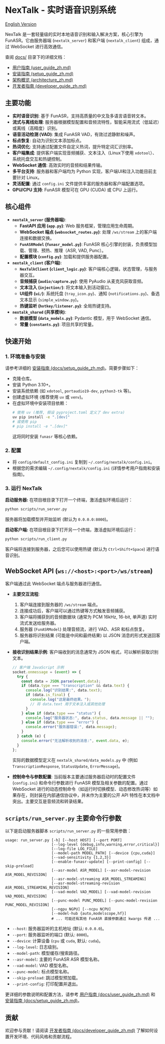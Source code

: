 # NexTalk - 实时语音识别系统

[English Version](README.md)

NexTalk 是一套轻量级的实时本地语音识别和输入解决方案，核心引擎为 FunASR。它由服务器端 (`nextalk_server`) 和客户端 (`nextalk_client`) 组成，通过 WebSocket 进行高效通信。

查阅 [docs/](docs/) 目录下的详细文档：
-   [用户指南 (user_guide_zh.md)](docs/user_guide_zh.md)
-   [安装指南 (setup_guide_zh.md)](docs/setup_guide_zh.md)
-   [架构概览 (architecture_zh.md)](docs/architecture_zh.md)
-   [开发者指南 (developer_guide_zh.md)](docs/developer_guide_zh.md)

## 主要功能

-   **实时语音识别**: 基于 FunASR，支持高质量的中文及多语言语音转文本。
-   **流式与离线处理**: 服务器根据模型配置和音频流特性，智能采用流式（低延迟）或离线（高精度）识别。
-   **语音活动检测 (VAD)**: 集成 FunASR VAD，有效过滤静默和噪声。
-   **标点恢复**: 自动为识别文本添加标点。
-   **热词优化**: 支持通过配置文件自定义热词，提升特定词汇识别率。
-   **客户端集成**: 提供客户端实现音频捕获、文本注入（Linux下使用 `xdotool`）、系统托盘交互和热键控制。
-   **WebSocket 通信**: 高效实时的音频和结果传输。
-   **多平台支持**: 服务器和客户端均为 Python 实现，客户端UI和注入功能目前主要针对 Linux。
-   **灵活配置**: 通过 `config.ini` 文件提供丰富的服务器和客户端配置选项。
-   **GPU/CPU 支持**: FunASR 模型可在 GPU (CUDA) 或 CPU 上运行。

## 核心组件

-   **`nextalk_server` (服务器端)**:
    -   **FastAPI 应用 (`app.py`)**: Web 服务框架，管理应用生命周期。
    -   **WebSocket 端点 (`websocket_routes.py`)**: 处理 `/ws/stream` 上的客户端连接和数据交换。
    -   **`FunASRModel` (`funasr_model.py`)**: FunASR 核心引擎的封装，负责模型加载、管理、预热、推理（ASR, VAD, Punc）。
    -   **配置模块 (`config.py`)**: 加载和提供服务器配置。
-   **`nextalk_client` (客户端)**:
    -   **`NexTalkClient` (`client_logic.py`)**: 客户端核心逻辑，状态管理，与服务器交互。
    -   **音频捕获 (`audio/capture.py`)**: 使用 PyAudio 从麦克风获取音频。
    -   **文本注入 (`injection/`)**: 将文本输入到活动窗口。
    -   **UI组件 (`ui/`)**: 系统托盘 (`tray_icon.py`)、通知 (`notifications.py`)、备选文本显示 (`simple_window.py`)。
    -   **热键监听 (`hotkey/listener.py`)**: 全局热键支持。
-   **`nextalk_shared` (共享模块)**:
    -   **数据模型 (`data_models.py`)**: Pydantic 模型，用于 WebSocket 通信。
    -   **常量 (`constants.py`)**: 项目共享的常量。

## 快速开始

### 1. 环境准备与安装

请参考详细的 [安装指南 (docs/setup_guide_zh.md)](docs/setup_guide_zh.md)。简要步骤如下：

-   克隆仓库。
-   安装 Python 3.10+。
-   安装系统依赖 (如 `xdotool`, `portaudio19-dev`, `python3-tk` 等)。
-   创建虚拟环境 (推荐使用 `uv` 或 `venv`)。
-   在虚拟环境中安装项目依赖：
    ```bash
    # 使用 uv (推荐, 假设 pyproject.toml 定义了 dev extra)
    uv pip install -e ".[dev]"
    # 或使用 pip
    # pip install -e ".[dev]"
    ```
    这将同时安装 `funasr` 等核心依赖。

### 2. 配置

-   将 `config/default_config.ini` 复制到 `~/.config/nextalk/config.ini`。
-   根据您的需求编辑 `~/.config/nextalk/config.ini` (详情参考用户指南和安装指南)。

### 3. 运行 NexTalk

**启动服务器:**
在项目根目录下打开一个终端，激活虚拟环境后运行：
```bash
python scripts/run_server.py
```
服务器将加载模型并开始监听 (默认为 `0.0.0.0:8000`)。

**启动客户端:**
在项目根目录下打开另一个终端，激活虚拟环境后运行：
```bash
python scripts/run_client.py
```
客户端将连接到服务器，之后您可以使用热键 (默认为 `Ctrl+Shift+Space`) 进行语音识别。

## WebSocket API (`ws://<host>:<port>/ws/stream`)

客户端通过此 WebSocket 端点与服务器进行通信。

-   **主要交互流程**:
    1.  客户端连接到服务器的 `/ws/stream` 端点。
    2.  连接成功后，客户端可以通过热键等方式触发音频捕获。
    3.  客户端将捕获到的音频数据块 (通常为 PCM 16kHz, 16-bit, 单声道) 实时流式发送给服务器。
    4.  服务器 (`FunASRModel`) 处理音频流，进行 VAD、ASR 和标点恢复。
    5.  服务器将识别结果 (可能是中间和最终结果) 以 JSON 消息的形式发送回客户端。

-   **接收识别结果示例**:
    客户端收到的消息通常为 JSON 格式，可以解析获取识别文本。
    ```javascript
    // 客户端 JavaScript 示例
    socket.onmessage = (event) => {
      try {
        const data = JSON.parse(event.data);
        if (data.type === "transcription" && data.text) {
          console.log("识别结果:", data.text);
          if (data.is_final) {
            console.log("这是最终结果。");
            // 将 data.text 用于文本注入或其他处理
          }
        } else if (data.type === "status") {
          console.log("服务器状态:", data.status, data.message || "");
        } else if (data.type === "error") {
          console.error("服务器错误:", data.message);
        }
      } catch (e) {
        console.error("无法解析收到的消息:", event.data, e);
      }
    };
    ```
    实际的数据模型定义在 `nextalk_shared/data_models.py` 中 (例如 `TranscriptionResponse`, `StatusUpdate`, `ErrorMessage`)。

-   **控制命令与参数配置**:
    当前版本主要通过服务器启动时的配置文件 (`config.ini`) 和命令行参数进行 FunASR 模型及相关参数的配置。通过 WebSocket 进行的动态控制命令（如运行时切换模型、动态修改热词等）如果存在，则封装在内部通信协议中，并未作为主要的公开 API 特性在本文档中突出。主要交互是音频流和转录结果。

## `scripts/run_server.py` 主要命令行参数

以下是启动服务器脚本 `scripts/run_server.py` 的一些常用参数：

```
usage: run_server.py [-h] [--host HOST] [--port PORT]
                     [--log-level {debug,info,warning,error,critical}]
                     [--log-file LOG_FILE]
                     [--model-path MODEL_PATH] [--device {cpu,cuda}]
                     [--vad-sensitivity {1,2,3}]
                     [--enable-funasr-update] [--print-config] [--skip-preload]
                     [--asr-model ASR_MODEL] [--asr-model-revision ASR_MODEL_REVISION]
                     [--asr-model-streaming ASR_MODEL_STREAMING]
                     [--asr-model-streaming-revision ASR_MODEL_STREAMING_REVISION]
                     [--vad-model VAD_MODEL] [--vad-model-revision VAD_MODEL_REVISION]
                     [--punc-model PUNC_MODEL] [--punc-model-revision PUNC_MODEL_REVISION]
                     [--ngpu NGPU] [--ncpu NCPU]
                     [--model-hub {auto,modelscope,hf}]
                     # ... 可能还有其他 FunASR 直接参数通过 kwargs 传递 ...
```
-   `--host`: 服务器监听的主机地址 (默认: `0.0.0.0`)。
-   `--port`: 服务器监听的端口 (默认: `8000`)。
-   `--device`: 计算设备 (`cpu` 或 `cuda`, 默认: `cuda`)。
-   `--log-level`: 日志级别。
-   `--model-path`: 模型缓存/搜索路径。
-   `--asr-model`: 主要的 FunASR ASR 模型名称。
-   `--vad-model`: VAD 模型名称。
-   `--punc-model`: 标点模型名称。
-   `--skip-preload`: 跳过模型预加载。
-   `--print-config`: 打印配置并退出。

更详细的参数说明和配置方法，请参考 [用户指南 (docs/user_guide_zh.md)](docs/user_guide_zh.md) 和 [安装指南 (docs/setup_guide_zh.md)](docs/setup_guide_zh.md)。

## 贡献

欢迎参与贡献！请阅读 [开发者指南 (docs/developer_guide_zh.md)](docs/developer_guide_zh.md) 了解如何设置开发环境、代码风格和贡献流程。

